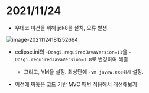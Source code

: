 # 2021/11/24

- 우테코 미션을 위해 jdk8을 설치, 오류 발생.

![image-20211124181252664](C:\Users\lymch\AppData\Roaming\Typora\typora-user-images\image-20211124181252664.png)

- eclipse.ini의 `-Dosgi.requiredJavaVersion=11`을 `-Dosgi.requiredJavaVersion=1.8`로 변경하여 해결
  - 그리고, VM을 설정. 최상단에 `-vm javaw.exe위치` 설정.



- 이전에 짜놓은 코드 기반 MVC 패턴 적용해서 개선해보기